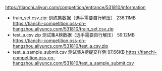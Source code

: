 <https://tianchi.aliyun.com/competition/entrance/531810/information>

- train_set.csv.zip: 训练集数据（选手需要自行解压） 236.11MB <https://tianchi-competition.oss-cn-hangzhou.aliyuncs.com/531810/train_set.csv.zip>
- test_a.csv.zip 测试集A榜数据（选手需要自行解压） 59.12MB <https://tianchi-competition.oss-cn-hangzhou.aliyuncs.com/531810/test_a.csv.zip>
- test_a_sample_submit.csv 测试集A榜提交样例 97.66KB <https://tianchi-competition.oss-cn-hangzhou.aliyuncs.com/531810/test_a_sample_submit.csv>
